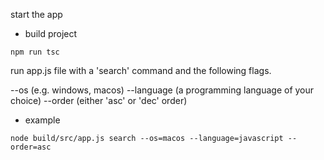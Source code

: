 start the app

- build project

```
npm run tsc

```

run app.js file with a 'search' command and the following flags.

--os (e.g. windows, macos)
--language (a programming language of your choice)
--order (either 'asc' or 'dec' order)

- example
```
node build/src/app.js search --os=macos --language=javascript --order=asc

```
